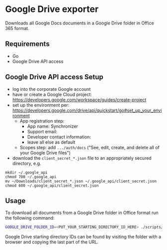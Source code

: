 # Google Drive exporter

Downloads all Google Docs documents in a Google Drive folder in Office 365 format.

## Requirements
- Go
- Google Drive API access

## Google Drive API access Setup
- log into the corporate Google account
- have or create a Google Cloud project: https://developers.google.com/workspace/guides/create-project
- set up the environment per: https://developers.google.com/drive/api/quickstart/go#set_up_your_environment
   - App registration step:
      - App name: Synchronizer
      - Support email: <your email>
      - Developer contact information: <your email>
      - leave all else as default
   - Scopes step: add `.../auth/docs` ("See, edit, create, and delete all of your Google Drive files")
- download the `client_secret_*.json` file to an appropriately secured directory, e.g.

```shell
mkdir ~/.google_api
chmod 700 ~/.google_api
mv ~/Downloads/client_secret_*.json ~/.google_api/client_secret.json
chmod 600 ~/.google_api/client_secret.json
```

## Usage

To download all documents from a Google Drive folder in Office format run the following command:
```bash
GOOGLE_DRIVE_FOLDER_ID=<PUT_YOUR_STARTING_DIRECTORY_ID_HERE> ./scripts/export.sh
```

Google Drive starting directory IDs can be found by visiting the folder with a browser and copying the last part of the URL.
